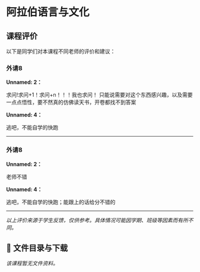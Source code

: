 # 阿拉伯语言与文化

## 课程评价

以下是同学们对本课程不同老师的评价和建议：

### 外请8

**Unnamed: 2：**

求问!求问+1！求问+n！！！我也求问！   只能说需要对这个东西感兴趣，以及需要一点点悟性，要不然真的仿佛读天书，开卷都找不到答案

**Unnamed: 4：**

逃吧，不能自学的快跑

---

### 外请8

**Unnamed: 2：**

老师不错

**Unnamed: 4：**

逃吧，不能自学的快跑；能跟上的话给分不错的

---

*以上评价来源于学生反馈，仅供参考。具体情况可能因学期、班级等因素而有所不同。*
## 📄 文件目录与下载

_该课程暂无文件资料。_
